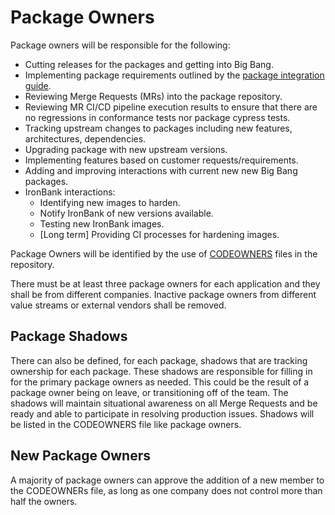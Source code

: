 # Package Owners

Package owners will be responsible for the following:

* Cutting releases for the packages and getting into Big Bang.
* Implementing package requirements outlined by the [package integration guide](../index.md).
* Reviewing Merge Requests (MRs) into the package repository.
* Reviewing MR CI/CD pipeline execution results to ensure that there are no regressions in conformance tests nor package cypress tests.  
* Tracking upstream changes to packages including new features, architectures, dependencies.
* Upgrading package with new upstream versions.
* Implementing features based on customer requests/requirements.
* Adding and improving interactions with current new new Big Bang packages.
* IronBank interactions:
  * Identifying new images to harden.
  * Notify IronBank of new versions available.
  * Testing new IronBank images.
  * [Long term] Providing CI processes for hardening images.

Package Owners will be identified by the use of [CODEOWNERS](https://docs.gitlab.com/user/project/codeowners/) files in the repository.

There must be at least three package owners for each application and they shall be from different companies. Inactive package owners from different value streams or external vendors shall be removed.

## Package Shadows

There can also be defined, for each package, shadows that are tracking ownership for each package. These shadows are responsible for filling in for the primary package
owners as needed. This could be the result of a package owner being on leave, or transitioning off of the team. The shadows will maintain situational awareness on all
Merge Requests and be ready and able to participate in resolving production issues. Shadows will be listed in the CODEOWNERS file like package owners.

## New Package Owners

A majority of package owners can approve the addition of a new member to the CODEOWNERs file, as long as one company does not control more than half the owners.
